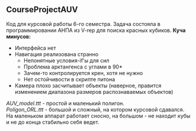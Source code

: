 ## CourseProjectAUV
Код для курсовой работы 6-го семестра. Задача состояла в программировании АНПА из V-rep для поиска красных кубиков.
**Куча минусов:**
- Интерфейса нет
- Навигация реализована странно
	- Непонятные условия-if'ы для сил
	- Проблема арктангенса с углами в 90*
	- Зачем-то контролируется крен, хотя не нужно
	- Нет остойчивости в скрипте питона
- Камера плохо засчитывает объекты (наверное, правится изменением диапазона размеров распознаваемых объектов)

_AUV_model.ttt_ - простой и маленький полигон.
<br> _Poligon_ORL.ttt_ - большой и сложный, на котором курсовой сдавался. 
<br> На маленьком аппарат работает сносно, на большом - не находит кубы и не до конца стабильно себя ведет. 
